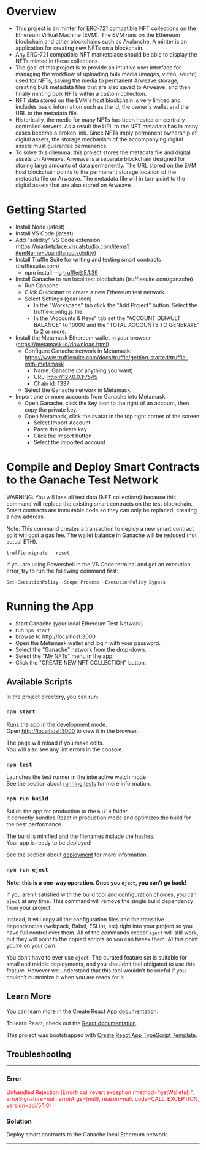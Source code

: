 # Overview

- This project is an minter for ERC-721 compatible NFT collections on the Ethereum Virtual Machine (EVM). The EVM runs on the Ethereum blockchain and other blockchains such as Avalanche. A minter is an application for creating new NFTs on a blockchain.
- Any ERC-721 compatible NFT marketplace should be able to display the NFTs minted in these collections.
- The goal of this project is to provide an intuitive user interface for managing the workflow of uploading bulk media (images, video, sound) used for NFTs, saving the media to permanent Arweave storage, creating bulk metadata files that are also saved to Arweave, and then finally minting bulk NFTs within a custom collection.
- NFT data stored on the EVM's host blockchain is very limited and includes basic information such as the id, the owner's wallet and the URL to the metadata file.
- Historically, the media for many NFTs has been hosted on centrally controlled servers. As a result the URL to the NFT metadata has in many cases become a broken link. Since NFTs imply permanent ownership of digital assets, the storage mechanism of the accompanying digital assets must guarantee permanence.
- To solve this dilemma, this project stores the metadata file and digital assets on Arweave. Arweave is a separate blockchain designed for storing large amounts of data permanently. The URL stored on the EVM host blockchain points to the permanent storage location of the metadata file on Arweave. The metadata file will in turn point to the digital assets that are also stored on Arweave.

# Getting Started

- Install Node (latest)
- Install VS Code (latest)
- Add "solidity" VS Code extension (https://marketplace.visualstudio.com/items?itemName=JuanBlanco.solidity)
- Install Truffle Suite for writing and testing smart contracts (trufflesuite.com)
  - npm install --g truffle@5.1.39
- Install Ganache to run local test blockchain (trufflesuite.com/ganache)
  - Run Ganache
  - Click Quickstart to create a new Ethereum test network.
  - Select Settings (gear icon)
    - In the "Workspace" tab click the "Add Project" button. Select the truffle-config.js file.
    - In the "Accounts & Keys" tab set the "ACCOUNT DEFAULT BALANCE" to 10000 and the "TOTAL ACCOUNTS TO GENERATE" to 2 or more.
- Install the Metamask Ethereum wallet in your browser (https://metamask.io/download.html)
  - Configure Ganache network in Metamask: https://www.trufflesuite.com/docs/truffle/getting-started/truffle-with-metamask
    - Name: Ganache (or anything you want)
    - URL: http://127.0.0.1:7545
    - Chain id: 1337
  - Select the Ganache network in Metamask.
- Import one or more accounts from Ganache into Metamask
  - Open Ganache, click the key icon to the right of an account, then copy the private key.
  - Open Metamask, click the avatar in the top right corner of the screen
    - Select Import Account
    - Paste the private key
    - Click the Import button
    - Select the imported account

# Compile and Deploy Smart Contracts to the Ganache Test Network

WARNING: You will lose all test data (NFT collections) because this command will replace the existing smart contracts on the test blockchain. Smart contracts are immutable code so they can only be replaced, creating a new address.

Note: This command creates a transaction to deploy a new smart contract so it will cost a gas fee. The wallet balance in Ganache will be reduced (not actual ETH).

`truffle migrate --reset`

If you are using Powershell in the VS Code terminal and get an execution error, try to run the following command first:

`Set-ExecutionPolicy -Scope Process -ExecutionPolicy Bypass`

# Running the App

- Start Ganache (your local Ethereum Test Network)
- run `npm start`
- browse to http://localhost:3000
- Open the Metamask wallet and login with your password.
- Select the "Ganache" network from the drop-down.
- Select the "My NFTs" menu in the app.
- Click the "CREATE NEW NFT COLLECTION" button.

## Available Scripts

In the project directory, you can run:

### `npm start`

Runs the app in the development mode.\
Open [http://localhost:3000](http://localhost:3000) to view it in the browser.

The page will reload if you make edits.\
You will also see any lint errors in the console.

### `npm test`

Launches the test runner in the interactive watch mode.\
See the section about [running tests](https://facebook.github.io/create-react-app/docs/running-tests) for more information.

### `npm run build`

Builds the app for production to the `build` folder.\
It correctly bundles React in production mode and optimizes the build for the best performance.

The build is minified and the filenames include the hashes.\
Your app is ready to be deployed!

See the section about [deployment](https://facebook.github.io/create-react-app/docs/deployment) for more information.

### `npm run eject`

**Note: this is a one-way operation. Once you `eject`, you can’t go back!**

If you aren’t satisfied with the build tool and configuration choices, you can `eject` at any time. This command will remove the single build dependency from your project.

Instead, it will copy all the configuration files and the transitive dependencies (webpack, Babel, ESLint, etc) right into your project so you have full control over them. All of the commands except `eject` will still work, but they will point to the copied scripts so you can tweak them. At this point you’re on your own.

You don’t have to ever use `eject`. The curated feature set is suitable for small and middle deployments, and you shouldn’t feel obligated to use this feature. However we understand that this tool wouldn’t be useful if you couldn’t customize it when you are ready for it.

## Learn More

You can learn more in the [Create React App documentation](https://facebook.github.io/create-react-app/docs/getting-started).

To learn React, check out the [React documentation](https://reactjs.org/).

This project was bootstrapped with [Create React App TypeScript Template](https://create-react-app.dev/docs/adding-typescript/).


## Troubleshooting

------------------------------------------------------------------
### Error

<span style="color:red">Unhandled Rejection (Error): call revert exception (method="getWallets()", errorSignature=null, errorArgs=[null], reason=null, code=CALL_EXCEPTION, version=abi/5.1.0)</span>

### Solution

Deploy smart contracts to the Ganache local Ethereum network.

------------------------------------------------------------------